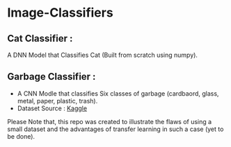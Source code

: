 # Image-Classifiers
## Cat Classifier : 
  A DNN Model that Classifies Cat (Built from scratch using numpy).

## Garbage Classifier : 
- A CNN Modle that classifies Six classes of garbage (cardbaord, glass, metal, paper, plastic, trash).
- Dataset Source : [Kaggle](https://www.kaggle.com/asdasdasasdas/garbage-classification)


Please Note that, this repo was created to illustrate the flaws of using a small dataset and the advantages of transfer learning in such a case (yet to be done).
